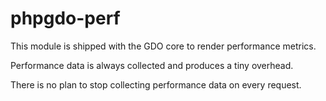 # phpgdo-perf

This module is shipped with the GDO core to render performance metrics.

Performance data is always collected and produces a tiny overhead.

There is no plan to stop collecting performance data on every request.
